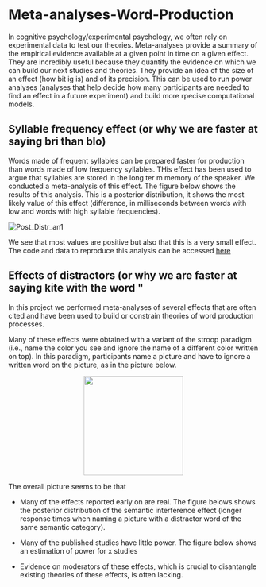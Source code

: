 # Meta-analyses-Word-Production

In cognitive psychology/experimental psychology, we often rely on experimental data to test our theories. Meta-analyses provide a summary of the empirical evidence available at a given point in time on a given effect. They are incredibly useful because they quantify the evidence on which we can build our next studies and theories. They provide an idea of the size of an effect (how bit ig is) and of its precision. This can be used to run power analyses (analyses that help decide how many participants are needed to find an effect in a future experiment) and build more rpecise computational models.

## Syllable frequency effect (or why we are faster at saying bri than blo)
Words made of frequent syllables can be prepared faster for production than words made of low frequency syllables. THis effect has been used to argue that syllables are stored in the long ter
m memory of the speaker. We conducted a meta-analysis of this effect. The figure below shows the results of this analysis. This is a posterior distribution, it shows the most likely value of this effect (difference, in milliseconds between words with low and words with high syllable frequencies). 

<p align="center">

![Post_Distr_an1](https://user-images.githubusercontent.com/28299451/225846187-66083918-22eb-472d-a14a-91b5275b6035.png)

We see that most values are positive but also that this is a very small effect. The code and data to reproduce this analysis can be accessed [here](https://osf.io/4nmbj/)
  
## Effects of distractors (or why we are faster at saying kite with the word "
  
In this project we performed meta-analyses of several effects that are often cited and have been used to build or constrain theories of word production processes.

Many of these effects were obtained with a variant of the stroop paradigm (i.e., name the color you see and ignore the name of a different color written on top). In this paradigm, participants name a picture and have to ignore a written word on the picture, as in the picture below.

<p align="center">
<img src="https://user-images.githubusercontent.com/28299451/225575985-61402acc-3ee7-421f-b38f-f4a9fc061a54.png" width="200" height="200">


The overall picture seems to be that
- Many of the effects reported early on are real. The figure belows shows the posterior distribution of the semantic interference effect (longer response times when naming a picture with a distractor word of the same semantic category).

- Many of the published studies have little power. The figure below shows an estimation of power for x studies


- Evidence on moderators of these effects, which is crucial to disantangle existing theories of these effects, is often lacking. 








